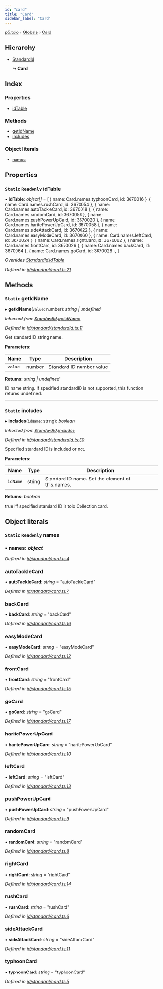 ```yaml
---
id: "card"
title: "Card"
sidebar_label: "Card"
---
```


[p5.toio](../index.md) › [Globals](../globals.md) › [Card](card.md)

## Hierarchy

* [StandardId](standardid.md)

  ↳ **Card**

## Index

### Properties

* [idTable](card.md#static-readonly-idtable)

### Methods

* [getIdName](card.md#static-getidname)
* [includes](card.md#static-includes)

### Object literals

* [names](card.md#static-readonly-names)

## Properties

### `Static` `Readonly` idTable

▪ **idTable**: *object[]* = [
    { name: Card.names.typhoonCard, id: 3670016 },
    { name: Card.names.rushCard, id: 3670054 },
    { name: Card.names.autoTackleCard, id: 3670018 },
    { name: Card.names.randomCard, id: 3670056 },
    { name: Card.names.pushPowerUpCard, id: 3670020 },
    { name: Card.names.haritePowerUpCard, id: 3670058 },
    { name: Card.names.sideAttackCard, id: 3670022 },
    { name: Card.names.easyModeCard, id: 3670060 },
    { name: Card.names.leftCard, id: 3670024 },
    { name: Card.names.rightCard, id: 3670062 },
    { name: Card.names.frontCard, id: 3670026 },
    { name: Card.names.backCard, id: 3670064 },
    { name: Card.names.goCard, id: 3670028 },
  ]

*Overrides [StandardId](standardid.md).[idTable](standardid.md#static-protected-readonly-idtable)*

*Defined in [id/standard/card.ts:21](https://github.com/tetunori/p5.toio/blob/ef4c5ff/src/id/standard/card.ts#L21)*

## Methods

### `Static` getIdName

▸ **getIdName**(`value`: number): *string | undefined*

*Inherited from [StandardId](standardid.md).[getIdName](standardid.md#static-getidname)*

*Defined in [id/standard/standardId.ts:11](https://github.com/tetunori/p5.toio/blob/ef4c5ff/src/id/standard/standardId.ts#L11)*

Get standard ID string name.

**Parameters:**

Name | Type | Description |
------ | ------ | ------ |
`value` | number | Standard ID number value  |

**Returns:** *string | undefined*

ID name string. If specified standardID is not supported, this function returns undefined.

___

### `Static` includes

▸ **includes**(`idName`: string): *boolean*

*Inherited from [StandardId](standardid.md).[includes](standardid.md#static-includes)*

*Defined in [id/standard/standardId.ts:30](https://github.com/tetunori/p5.toio/blob/ef4c5ff/src/id/standard/standardId.ts#L30)*

Specified standard ID is included or not.

**Parameters:**

Name | Type | Description |
------ | ------ | ------ |
`idName` | string | Standard ID name. Set the element of this.names.  |

**Returns:** *boolean*

true iff specified standard ID is toio Collection card.

## Object literals

### `Static` `Readonly` names

### ▪ **names**: *object*

*Defined in [id/standard/card.ts:4](https://github.com/tetunori/p5.toio/blob/ef4c5ff/src/id/standard/card.ts#L4)*

###  autoTackleCard

• **autoTackleCard**: *string* = "autoTackleCard"

*Defined in [id/standard/card.ts:7](https://github.com/tetunori/p5.toio/blob/ef4c5ff/src/id/standard/card.ts#L7)*

###  backCard

• **backCard**: *string* = "backCard"

*Defined in [id/standard/card.ts:16](https://github.com/tetunori/p5.toio/blob/ef4c5ff/src/id/standard/card.ts#L16)*

###  easyModeCard

• **easyModeCard**: *string* = "easyModeCard"

*Defined in [id/standard/card.ts:12](https://github.com/tetunori/p5.toio/blob/ef4c5ff/src/id/standard/card.ts#L12)*

###  frontCard

• **frontCard**: *string* = "frontCard"

*Defined in [id/standard/card.ts:15](https://github.com/tetunori/p5.toio/blob/ef4c5ff/src/id/standard/card.ts#L15)*

###  goCard

• **goCard**: *string* = "goCard"

*Defined in [id/standard/card.ts:17](https://github.com/tetunori/p5.toio/blob/ef4c5ff/src/id/standard/card.ts#L17)*

###  haritePowerUpCard

• **haritePowerUpCard**: *string* = "haritePowerUpCard"

*Defined in [id/standard/card.ts:10](https://github.com/tetunori/p5.toio/blob/ef4c5ff/src/id/standard/card.ts#L10)*

###  leftCard

• **leftCard**: *string* = "leftCard"

*Defined in [id/standard/card.ts:13](https://github.com/tetunori/p5.toio/blob/ef4c5ff/src/id/standard/card.ts#L13)*

###  pushPowerUpCard

• **pushPowerUpCard**: *string* = "pushPowerUpCard"

*Defined in [id/standard/card.ts:9](https://github.com/tetunori/p5.toio/blob/ef4c5ff/src/id/standard/card.ts#L9)*

###  randomCard

• **randomCard**: *string* = "randomCard"

*Defined in [id/standard/card.ts:8](https://github.com/tetunori/p5.toio/blob/ef4c5ff/src/id/standard/card.ts#L8)*

###  rightCard

• **rightCard**: *string* = "rightCard"

*Defined in [id/standard/card.ts:14](https://github.com/tetunori/p5.toio/blob/ef4c5ff/src/id/standard/card.ts#L14)*

###  rushCard

• **rushCard**: *string* = "rushCard"

*Defined in [id/standard/card.ts:6](https://github.com/tetunori/p5.toio/blob/ef4c5ff/src/id/standard/card.ts#L6)*

###  sideAttackCard

• **sideAttackCard**: *string* = "sideAttackCard"

*Defined in [id/standard/card.ts:11](https://github.com/tetunori/p5.toio/blob/ef4c5ff/src/id/standard/card.ts#L11)*

###  typhoonCard

• **typhoonCard**: *string* = "typhoonCard"

*Defined in [id/standard/card.ts:5](https://github.com/tetunori/p5.toio/blob/ef4c5ff/src/id/standard/card.ts#L5)*
